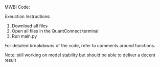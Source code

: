 MWBI Code:

Exeuction Instructions:
1. Download all files
2. Open all files in the QuantConnect terminal
3. Run main.py 

For detailed breakdowns of the code, refer to comments around functions.

Note: still working on model stability but should be able to deliver a decent result
